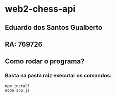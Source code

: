# web2-chess-api
## Eduardo dos Santos Gualberto
## RA: 769726

## Como rodar o programa?
### Basta na pasta raiz executar os comandos:
```
npm install
node app.js
```
